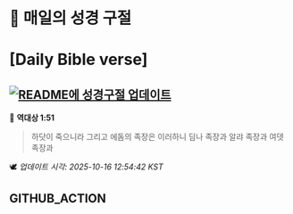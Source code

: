 # 🙏 매일의 성경 구절
# [Daily Bible verse]
## [![README에 성경구절 업데이트](https://github.com/DONGSUKA/first_test/actions/workflows/update-readme-bible.yml/badge.svg)](https://github.com/DONGSUKA/first_test/actions/workflows/update-readme-bible.yml)
<!-- START_BIBLE_VERSE -->
📖 **역대상 1:51**
> 하닷이 죽으니라 그리고 에돔의 족장은 이러하니 딤나 족장과 알랴 족장과 여뎃 족장과

🕊️ _업데이트 시각: 2025-10-16 12:54:42 KST_
  <!-- END_BIBLE_VERSE -->
## GITHUB_ACTION

